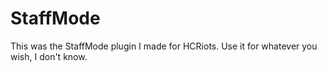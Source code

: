 # StaffMode
This was the StaffMode plugin I made for HCRiots. Use it for whatever you wish, I don't know.
